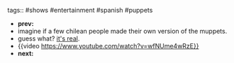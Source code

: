 tags:: #shows #entertainment #spanish #puppets

- **prev:**
- imagine if a few chilean people made their own version of the muppets.
- guess what? [it's real](https://www.youtube.com/channel/UCrVhY_d0L0qayRhMsRlPBOA).
- {{video https://www.youtube.com/watch?v=wfNUme4wRzE}}
- **next:**